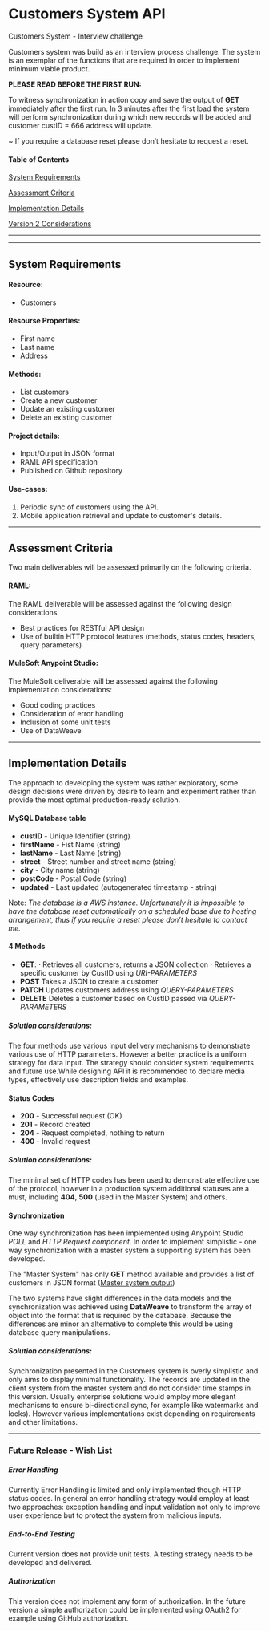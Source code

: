 # Customers System API #
Customers System - Interview challenge

Customers system was build as an interview process challenge. The system is an exemplar of the functions that are required in order to implement minimum viable product.

**PLEASE READ BEFORE THE FIRST RUN:**

To witness synchronization in action copy and save the output of **GET** immediately after the first run. In 3 minutes after the first load the system will perform synchronization during which new records will be added and customer custID = 666 address will update. 

~ If you require a database reset please don’t hesitate to request a reset. 



#### Table of Contents ####

[System Requirements](https://github.com/asyaiv/Customer#system-requirements)

[Assessment Criteria](https://github.com/asyaiv/Customer#assessment-criteria)

[Implementation Details](https://github.com/asyaiv/Customer#implementation-details)

[Version 2 Considerations](https://github.com/asyaiv/Customer#version-2-considerations)


___
___
## System Requirements ##

#### Resource: ####
- Customers 

#### Resourse Properties: #### 
- First name
- Last name
- Address

#### Methods: ####
- List customers
- Create a new customer
- Update an existing customer
- Delete an existing customer

#### Project details: ####
- Input/Output in JSON format 
- RAML API specification
- Published on Github repository

#### Use-cases: ####
1. Periodic sync of customers using the API.
2. Mobile application retrieval and update to customer's details.
___
## Assessment Criteria ##

Two main deliverables will be assessed primarily on the following criteria. 

#### RAML: ####
The RAML deliverable will be assessed against the following design considerations
- Best practices for RESTful API design
- Use of builtin HTTP protocol features (methods, status codes, headers, query parameters)

#### MuleSoft Anypoint Studio:  ####
The MuleSoft deliverable will be assessed against the following implementation considerations:
- Good coding practices
- Consideration of error handling
- Inclusion of some unit tests 
- Use of DataWeave
___
## Implementation Details ##

The approach to developing the system was rather exploratory, some design decisions were driven by desire to learn and experiment rather than provide the most optimal production-ready solution. 

#### MySQL Database table ####
- **custID** - Unique Identifier (string)
- **firstName** - Fist Name (string)
- **lastName** - Last Name (string)
- **street** - Street number and street name (string)
- **city** - City name (string)
- **postCode** - Postal Code (string)
- **updated** - Last updated (autogenerated timestamp - string) 

Note: *The database is a AWS instance. Unfortunately it is impossible to have the database reset automatically on a scheduled base due to hosting arrangement, thus if you require a reset please don’t hesitate to contact me.* 

#### 4 Methods ####
- **GET**: 
⋅ Retrieves all customers, returns a JSON collection
⋅ Retrieves a specific customer by CustID using *URI-PARAMETERS* 
- **POST** Takes a JSON to create a customer
- **PATCH** Updates customers address using *QUERY-PARAMETERS*
- **DELETE** Deletes a customer based on CustID passed via *QUERY-PARAMETERS*
 
##### Solution considerations: #####
The four methods use various input delivery mechanisms to demonstrate various use of HTTP parameters. However a better practice is a uniform strategy for data input. The strategy should consider system requirements and future use.While designing API it is recommended to declare media types, effectively use description fields and examples.   

#### Status Codes ####
- **200** - Successful request (OK)
- **201** - Record created
- **204** - Request completed, nothing to return
- **400** - Invalid request

##### Solution considerations: ##### 

The minimal set of HTTP codes has been used to demonstrate effective use of the protocol, however in a production system additional statuses are a must, including **404**, **500** (used in the Master System) and others. 

#### Synchronization ####
One way synchronization has been implemented using Anypoint Studio *POLL* and *HTTP Request component*.
In order to implement simplistic - one way synchronization with a master system a supporting system has been developed. 

The "Master System" has only **GET** method available and provides a list of customers in JSON format ([Master system output](http://mastersystem.cloudhub.io/api/clients))

The two systems have slight differences in the data models and the synchronization was achieved using **DataWeave** to transform the array of object into the format that is required by the database. Because the differences are minor an alternative to complete this would be using database query manipulations. 



##### Solution considerations: ##### 

Synchronization presented in the Customers system is overly simplistic and only aims to display minimal functionality. The records are updated in the client system from the master system and do not consider time stamps in this version. Usually enterprise solutions would employ more elegant mechanisms to ensure bi-directional sync, for example like watermarks and locks). However various implementations exist depending on requirements and other limitations.
___
### Future Release - Wish List ###

##### Error Handling #####

Currently Error Handling is limited and only implemented though HTTP status codes. In general an error handling strategy would employ at least two approaches: exception handling and input validation not only to improve user experience but to protect the system from malicious inputs. 

##### End-to-End Testing #####

Current version does not provide unit tests. A testing strategy needs to be developed and delivered.

##### Authorization #####

This version does not implement any form of authorization. In the future version a simple authorization could be implemented using OAuth2 for example using GitHub authorization.


